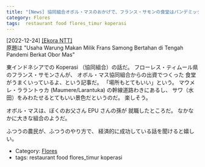 ```yaml
---
title: "[News] 協同組合オボル・マスのおかげで、フランス・サモンの食堂はパンデミックの中でも続いている ---フローレス島の人々、がんばってる！"
category: Flores
tags:  restaurant food flores_timur koperasi
---
```


[2022-12-24] [[Ekora NTT]](https://ekorantt.com/2022/12/21/usaha-warung-makan-milik-frans-samong-bertahan-di-tengah-pandemi-berkat-obor-mas/?utm_source=pocket_saves)  
 原題は
"Usaha Warung Makan Milik Frans Samong 
Bertahan di Tengah Pandemi Berkat Obor Mas"

 東インドネシアでの Koperasi （協同組合）の話だ。
フローレス・ティムール県のフランス・サモンさんが、
オボル・マス協同組合からの出資でつくった
食堂がうまくいっているよ、という記事だ。
「場所もとてもいい」という。
マウメレ・ララントゥカ (Maumere/Larantuka) の幹線道路わきにあるし、
サワ（水田）をみわたせるとてもいい景色だというのだ。
楽しそう。

 オボル・マスは、ぼくのお父さん EPU さんの孫が
就職したところだ。
なかなかに大きな組合のようだ。

 ふつうの農民が、ふつうのやり方で、
経済的に成功している話を聞けると嬉しい。

- Category: [Flores](https://merapano.github.io/categories.html#Flores)
- tags:  restaurant food flores_timur koperasi

